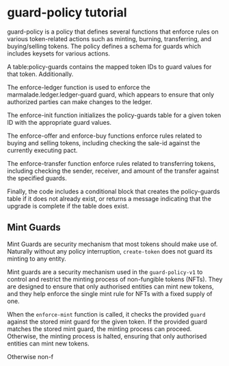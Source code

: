 # guard-policy tutorial

guard-policy is a policy that defines several functions that enforce rules on various token-related actions such as minting, burning, transferring, and buying/selling tokens. The policy defines a schema for guards which includes keysets for various actions.

A table:policy-guards contains the mapped token IDs to guard values for that token. Additionally.

The enforce-ledger function is used to enforce the marmalade.ledger.ledger-guard guard, which appears to ensure that only authorized parties can make changes to the ledger.

The enforce-init function initializes the policy-guards table for a given token ID with the appropriate guard values.

The enforce-offer and enforce-buy functions enforce rules related to buying and selling tokens, including checking the sale-id against the currently executing pact.

The enforce-transfer function enforce rules related to transferring tokens, including checking the sender, receiver, and amount of the transfer against the specified guards.

Finally, the code includes a conditional block that creates the policy-guards table if it does not already exist, or returns a message indicating that the upgrade is complete if the table does exist.

## Mint Guards

Mint Guards are security mechanism that most tokens should make use of. Naturally without any policy interruption, `create-token` does not guard its minting to any entity.

Mint guards are a security mechanism used in the `guard-policy-v1` to control and restrict the minting process of non-fungible tokens (NFTs). They are designed to ensure that only authorised entities can mint new tokens, and they help enforce the single mint rule for NFTs with a fixed supply of one.

When the `enforce-mint` function is called, it checks the provided `guard` against the stored mint guard for the given token. If the provided guard matches the stored mint guard, the minting process can proceed. Otherwise, the minting process is halted, ensuring that only authorised entities can mint new tokens.

Otherwise non-f
